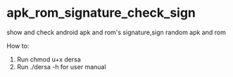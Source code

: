 # apk_rom_signature_check_sign
show and check android apk and rom's signature,sign random apk and rom

How to:
1. Run chmod u+x dersa
2. Run ./dersa -h for user manual
